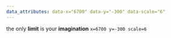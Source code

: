 ```yaml
---
data_attributes: data-x="6700" data-y="-300" data-scale="6"
---
```


the only **limit** is your **imagination**
`x=6700 y=-300 scale=6`
